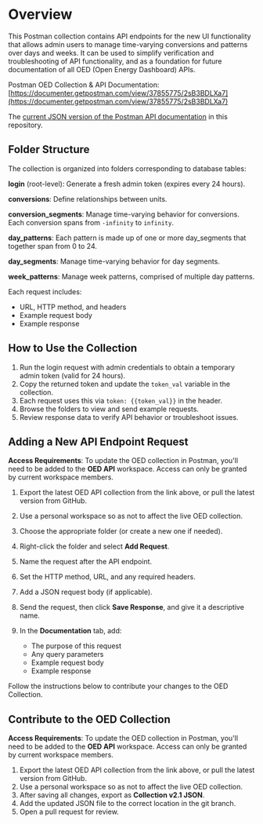 # Overview

This Postman collection contains API endpoints for the new UI functionality that allows admin users to manage time-varying conversions and patterns over days and weeks.
It can be used to simplify verification and troubleshooting of API functionality, and as a foundation for future documentation of all OED (Open Energy Dashboard) APIs.

Postman OED Collection & API Documentation: [https://documenter.getpostman.com/view/37855775/2sB3BDLXa7](https://documenter.getpostman.com/view/37855775/2sB3BDLXa7)

The [current JSON version of the Postman API documentation](OED.postman_collection.json) in this repository.

## Folder Structure

The collection is organized into folders corresponding to database tables:

**login** (root-level): Generate a fresh admin token (expires every 24 hours).

**conversions**: Define relationships between units.

**conversion_segments**: Manage time-varying behavior for conversions. Each conversion spans from `-infinity` to `infinity`.

**day_patterns**: Each pattern is made up of one or more day_segments that together span from 0 to 24.

**day_segments**: Manage time-varying behavior for day segments.

**week_patterns**: Manage week patterns, comprised of multiple day patterns.

Each request includes:

- URL, HTTP method, and headers
- Example request body
- Example response

## How to Use the Collection

1. Run the login request with admin credentials to obtain a temporary admin token (valid for 24 hours).
2. Copy the returned token and update the `token_val` variable in the collection.
3. Each request uses this via `token: {{token_val}}` in the header.
4. Browse the folders to view and send example requests.
5. Review response data to verify API behavior or troubleshoot issues.

## Adding a New API Endpoint Request

**Access Requirements**: To update the OED collection in Postman, you'll need to be added to the **OED API** workspace. Access can only be granted by current workspace members.

1. Export the latest OED API collection from the link above, or pull the latest version from GitHub.
2. Use a personal workspace so as not to affect the live OED collection.
3. Choose the appropriate folder (or create a new one if needed).
4. Right-click the folder and select **Add Request**.
5. Name the request after the API endpoint.
6. Set the HTTP method, URL, and any required headers.
7. Add a JSON request body (if applicable).
8. Send the request, then click **Save Response**, and give it a descriptive name.
9. In the **Documentation** tab, add:

    - The purpose of this request
    - Any query parameters
    - Example request body
    - Example response

Follow the instructions below to contribute your changes to the OED Collection.

## Contribute to the OED Collection

**Access Requirements**: To update the OED collection in Postman, you'll need to be added to the **OED API** workspace. Access can only be granted by current workspace members.

1. Export the latest OED API collection from the link above, or pull the latest version from GitHub.
2. Use a personal workspace so as not to affect the live OED collection.
3. After saving all changes, export as **Collection v2.1 JSON**.
4. Add the updated JSON file to the correct location in the git branch.
5. Open a pull request for review.
